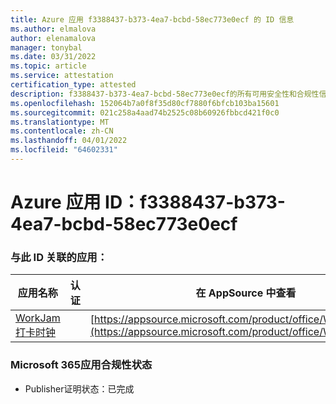 ```yaml
---
title: Azure 应用 f3388437-b373-4ea7-bcbd-58ec773e0ecf 的 ID 信息
ms.author: elmalova
author: elenamalova
manager: tonybal
ms.date: 03/31/2022
ms.topic: article
ms.service: attestation
certification_type: attested
description: f3388437-b373-4ea7-bcbd-58ec773e0ecf的所有可用安全性和合规性信息。
ms.openlocfilehash: 152064b7a0f8f35d80cf7880f6bfcb103ba15601
ms.sourcegitcommit: 021c258a4aad74b2525c08b60926fbbcd421f0c0
ms.translationtype: MT
ms.contentlocale: zh-CN
ms.lasthandoff: 04/01/2022
ms.locfileid: "64602331"
---
```

# <a name="azure-app-id-f3388437-b373-4ea7-bcbd-58ec773e0ecf"></a>Azure 应用 ID：f3388437-b373-4ea7-bcbd-58ec773e0ecf


### <a name="apps-associated-with-this-id"></a>与此 ID 关联的应用：
| **应用名称** | **认证** | **在 AppSource 中查看** |
|--------------|---------------|-----------------------|
| [WorkJam 打卡时钟](../forward/WA200003620.md) |  | [https://appsource.microsoft.com/product/office/WA200003620](https://appsource.microsoft.com/product/office/WA200003620) |

### <a name="microsoft-365-app-compliance-status"></a>Microsoft 365应用合规性状态
- Publisher证明状态：已完成
